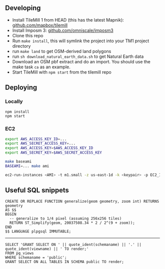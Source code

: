 ## Developing

* Install TileMill 1 from HEAD (this has the latest Mapnik): [github.com/mapbox/tilemill](https://github.com/mapbox/tilemill)
* Install Imposm 3: [github.com/omniscale/imposm3](https://github.com/omniscale/imposm3)
* Clone this repo
* Run `make install`, this will symlink the project into your TM1 project directory
* run `make land` to get OSM-derived land polygons 
* run `sh download_natural_earth_data.sh` to get Natural Earth data
* Download an OSM pbf extract and do an import. You should use the make task `ca` as an example.
* Start TileMill with `npm start` from the tilemill repo

## Deploying

### Locally

```bash
npm install
npm start
```

### EC2

```bash
export AWS_ACCESS_KEY_ID=...
export AWS_SECRET_ACCESS_KEY=...
export AWS_ACCESS_KEY=$AWS_ACCESS_KEY_ID
export AWS_SECRET_KEY=$AWS_SECRET_ACCESS_KEY

make baseami
BASEAMI=... make ami

ec2-run-instances <AMI> -t m1.small -z us-east-1d -k <keypair> -p EC2_Instance
```

## Useful SQL snippets

    CREATE OR REPLACE FUNCTION generalize(geom geometry, zoom int) RETURNS geometry
    AS $$
    BEGIN
      -- generalize to 1/4 pixel (assuming 256x256 tiles)
      RETURN ST_Simplify(geom, 20037508.34 * 2 / 2^(9 + zoom));
    END
    $$ LANGUAGE plpgsql IMMUTABLE;
    
-----
    
    SELECT 'GRANT SELECT ON ' || quote_ident(schemaname) || '.' || quote_ident(viewname) || ' TO render;'
    FROM pg_views
    WHERE schemaname = 'public';
    GRANT SELECT ON ALL TABLES IN SCHEMA public TO render;

